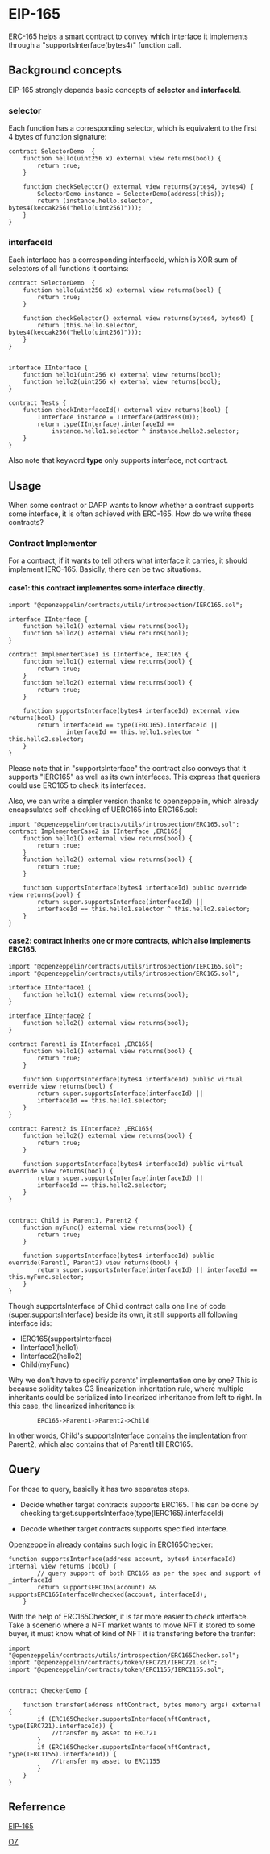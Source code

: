 # EIP-165

ERC-165 helps a smart contract to convey which interface it implements through a "supportsInterface(bytes4)" function call.

## Background concepts
EIP-165 strongly depends basic concepts of **selector** and **interfaceId**.

### selector
Each function has a corresponding selector, which is equivalent to the first 4 bytes of function signature:

```
contract SelectorDemo  {
    function hello(uint256 x) external view returns(bool) {
        return true;
    }

    function checkSelector() external view returns(bytes4, bytes4) {
        SelectorDemo instance = SelectorDemo(address(this));
        return (instance.hello.selector, bytes4(keccak256("hello(uint256)")));
    }
}
```

### interfaceId
Each interface has a corresponding interfaceId, which is XOR sum of selectors of all functions it contains:

```
contract SelectorDemo  {
    function hello(uint256 x) external view returns(bool) {
        return true;
    }

    function checkSelector() external view returns(bytes4, bytes4) {
        return (this.hello.selector, bytes4(keccak256("hello(uint256)")));
    }
}


interface IInterface {
    function hello1(uint256 x) external view returns(bool);
    function hello2(uint256 x) external view returns(bool);
}

contract Tests {
    function checkInterfaceId() external view returns(bool) {
        IInterface instance = IInterface(address(0));
        return type(IInterface).interfaceId == 
            instance.hello1.selector ^ instance.hello2.selector;
    } 
}

```

Also note that keyword **type** only supports interface, not contract.

## Usage
When some contract or DAPP wants to know whether a contract supports some interface, it is often achieved with ERC-165. How do we write these contracts?

### Contract Implementer

For a contract, if it wants to tell others what interface it carries, it should implement IERC-165. Basiclly, there can be two situations.

#### case1: this contract implementes some interface directly.

```
import "@openzeppelin/contracts/utils/introspection/IERC165.sol";

interface IInterface {
    function hello1() external view returns(bool);    
    function hello2() external view returns(bool);    
}

contract ImplementerCase1 is IInterface, IERC165 {
    function hello1() external view returns(bool) {
        return true;
    }
    function hello2() external view returns(bool) {
        return true;
    }

    function supportsInterface(bytes4 interfaceId) external view returns(bool) {
        return interfaceId == type(IERC165).interfaceId ||
                interfaceId == this.hello1.selector ^ this.hello2.selector;
    }
}
```

Please note that in "supportsInterface" the contract also conveys that it supports "IERC165" as well as its own interfaces. This express that queriers could use ERC165 to check its interfaces.



Also, we can write a simpler version thanks to openzeppelin, which already encapsulates self-checking of UERC165 into ERC165.sol:

```
import "@openzeppelin/contracts/utils/introspection/ERC165.sol";
contract ImplementerCase2 is IInterface ,ERC165{
    function hello1() external view returns(bool) {
        return true;
    }
    function hello2() external view returns(bool) {
        return true;
    }

    function supportsInterface(bytes4 interfaceId) public override view returns(bool) {
        return super.supportsInterface(interfaceId) || 
        interfaceId == this.hello1.selector ^ this.hello2.selector;
    }
}

```

#### case2: contract inherits one or more contracts, which also implements ERC165. 

```
import "@openzeppelin/contracts/utils/introspection/IERC165.sol";
import "@openzeppelin/contracts/utils/introspection/ERC165.sol";

interface IInterface1 {
    function hello1() external view returns(bool);    
}

interface IInterface2 {
    function hello2() external view returns(bool);    
}

contract Parent1 is IInterface1 ,ERC165{
    function hello1() external view returns(bool) {
        return true;
    }

    function supportsInterface(bytes4 interfaceId) public virtual override view returns(bool) {
        return super.supportsInterface(interfaceId) || 
        interfaceId == this.hello1.selector;
    }
}

contract Parent2 is IInterface2 ,ERC165{
    function hello2() external view returns(bool) {
        return true;
    }

    function supportsInterface(bytes4 interfaceId) public virtual override view returns(bool) {
        return super.supportsInterface(interfaceId) || 
        interfaceId == this.hello2.selector;
    }
}


contract Child is Parent1, Parent2 {
    function myFunc() external view returns(bool) {
        return true;
    }

    function supportsInterface(bytes4 interfaceId) public override(Parent1, Parent2) view returns(bool) {
        return super.supportsInterface(interfaceId) || interfaceId == this.myFunc.selector;
    }
}

```

Though supportsInterface of Child contract calls one line of code (super.supportsInterface) beside its own, it still supports all following interface ids:
- IERC165(supportsInterface)
- IInterface1(hello1)
- IInterface2(hello2)
- Child(myFunc)

Why we don't have to specifiy parents' implementation one by one? This is because solidity takes C3 linearization inheritation rule, where multiple inheritants could be serialized into linearized inheritance from left to right. In this case, the linearized inheritance is:

            ERC165->Parent1->Parent2->Child

In other words, Child's supportsInterface contains the implentation from Parent2, which also contains that of Parent1 till ERC165.


## Query

For those to query, basiclly it has two separates steps.

- Decide whether target contracts supports ERC165. This can be done by checking target.supportsInterface(type(IERC165).interfaceId)

- Decode whether target contracts supports specified interface.

Openzeppelin already contains such logic in ERC165Checker:

```
function supportsInterface(address account, bytes4 interfaceId) internal view returns (bool) {
        // query support of both ERC165 as per the spec and support of _interfaceId
        return supportsERC165(account) && supportsERC165InterfaceUnchecked(account, interfaceId);
    }
```

With the help of ERC165Checker, it is far more easier to check interface. Take a scenerio where a NFT market wants to move NFT it stored to some buyer, it must know what of kind of NFT it is transfering before the tranfer:

```
import "@openzeppelin/contracts/utils/introspection/ERC165Checker.sol";
import "@openzeppelin/contracts/token/ERC721/IERC721.sol";
import "@openzeppelin/contracts/token/ERC1155/IERC1155.sol";


contract CheckerDemo {

    function transfer(address nftContract, bytes memory args) external {
        if (ERC165Checker.supportsInterface(nftContract, type(IERC721).interfaceId)) {
            //transfer my asset to ERC721
        } 
        if (ERC165Checker.supportsInterface(nftContract, type(IERC1155).interfaceId)) {
            //transfer my asset to ERC1155
        }
    }
}
```

## Referrence
[EIP-165](https://eips.ethereum.org/EIPS/eip-165)

[OZ](https://github.com/OpenZeppelin/openzeppelin-contracts/tree/master/contracts/utils/introspection)
